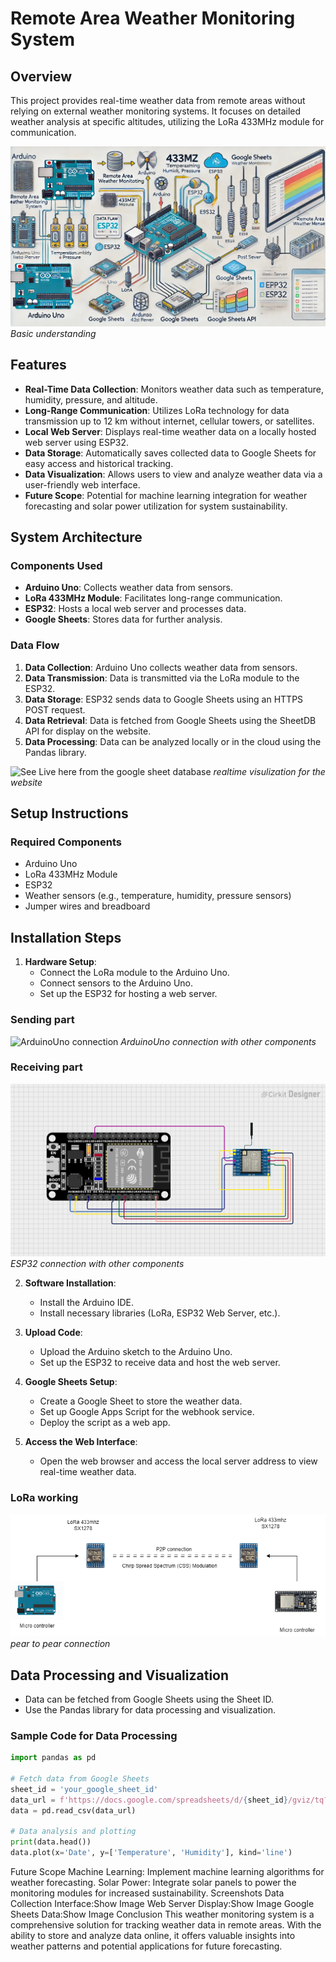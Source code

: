 # Remote Area Weather Monitoring System

## Overview

This project provides real-time weather data from remote areas without relying on external weather monitoring systems. It focuses on detailed weather analysis at specific altitudes, utilizing the LoRa 433MHz module for communication.

![AI Img](AIimg.png)
*Basic understanding*

## Features

- **Real-Time Data Collection**: Monitors weather data such as temperature, humidity, pressure, and altitude.
- **Long-Range Communication**: Utilizes LoRa technology for data transmission up to 12 km without internet, cellular towers, or satellites.
- **Local Web Server**: Displays real-time weather data on a locally hosted web server using ESP32.
- **Data Storage**: Automatically saves collected data to Google Sheets for easy access and historical tracking.
- **Data Visualization**: Allows users to view and analyze weather data via a user-friendly web interface.
- **Future Scope**: Potential for machine learning integration for weather forecasting and solar power utilization for system sustainability.

## System Architecture

### Components Used

- **Arduino Uno**: Collects weather data from sensors.
- **LoRa 433MHz Module**: Facilitates long-range communication.
- **ESP32**: Hosts a local web server and processes data.
- **Google Sheets**: Stores data for further analysis.

### Data Flow

1. **Data Collection**: Arduino Uno collects weather data from sensors.
2. **Data Transmission**: Data is transmitted via the LoRa module to the ESP32.
3. **Data Storage**: ESP32 sends data to Google Sheets using an HTTPS POST request.
4. **Data Retrieval**: Data is fetched from Google Sheets using the SheetDB API for display on the website.
5. **Data Processing**: Data can be analyzed locally or in the cloud using the Pandas library.

![See Live here from the google sheet database](https://final-year-project-website-r4pfuwje3-babanroys-projects.vercel.app/)
*realtime visulization for the website*

## Setup Instructions

### Required Components

- Arduino Uno
- LoRa 433MHz Module
- ESP32
- Weather sensors (e.g., temperature, humidity, pressure sensors)
- Jumper wires and breadboard

## Installation Steps

1. **Hardware Setup**:
   - Connect the LoRa module to the Arduino Uno.
   - Connect sensors to the Arduino Uno.
   - Set up the ESP32 for hosting a web server.

### Sending part
![ArduinoUno connection](ArduinoUnoSender.png)
*ArduinoUno connection with other components*

### Receiving part
![ESP32 connection](ESP32Reciver.png)
*ESP32 connection with other components*

2. **Software Installation**:
   - Install the Arduino IDE.
   - Install necessary libraries (LoRa, ESP32 Web Server, etc.).

3. **Upload Code**:
   - Upload the Arduino sketch to the Arduino Uno.
   - Set up the ESP32 to receive data and host the web server.

4. **Google Sheets Setup**:
   - Create a Google Sheet to store the weather data.
   - Set up Google Apps Script for the webhook service.
   - Deploy the script as a web app.

5. **Access the Web Interface**:
   - Open the web browser and access the local server address to view real-time weather data.

### LoRa working
![Lora connection](pear2pearLora.png)
*pear to pear connection*

## Data Processing and Visualization

- Data can be fetched from Google Sheets using the Sheet ID.
- Use the Pandas library for data processing and visualization.

### Sample Code for Data Processing

```python
import pandas as pd

# Fetch data from Google Sheets
sheet_id = 'your_google_sheet_id'
data_url = f'https://docs.google.com/spreadsheets/d/{sheet_id}/gviz/tq?tqx=out:csv'
data = pd.read_csv(data_url)

# Data analysis and plotting
print(data.head())
data.plot(x='Date', y=['Temperature', 'Humidity'], kind='line')
```

Future Scope
Machine Learning: Implement machine learning algorithms for weather forecasting.
Solar Power: Integrate solar panels to power the monitoring modules for increased sustainability.
Screenshots
Data Collection Interface:Show Image
Web Server Display:Show Image
Google Sheets Data:Show Image
Conclusion
This weather monitoring system is a comprehensive solution for tracking weather data in remote areas. With the ability to store and analyze data online, it offers valuable insights into weather patterns and potential applications for future forecasting.
